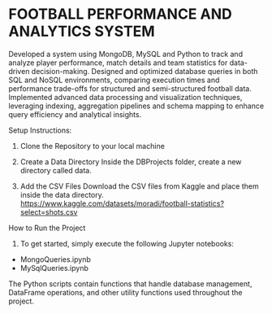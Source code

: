 # FOOTBALL PERFORMANCE AND ANALYTICS SYSTEM

Developed a system using MongoDB, MySQL and Python to track and analyze player performance, match details and team statistics for data-driven decision-making. Designed and optimized database queries in both SQL and NoSQL environments, comparing execution times and performance trade-offs for structured and semi-structured football data. 
Implemented advanced data processing and visualization techniques, leveraging indexing, aggregation pipelines and schema mapping to enhance query efficiency and analytical insights.

Setup Instructions:
1. Clone the Repository to your local machine

2. Create a Data Directory
Inside the DBProjects folder, create a new directory called data.

3. Add the CSV Files
Download the CSV files from Kaggle and place them inside the data directory. https://www.kaggle.com/datasets/moradi/football-statistics?select=shots.csv

How to Run the Project
1. To get started, simply execute the following Jupyter notebooks:
  - MongoQueries.ipynb
  - MySqlQueries.ipynb

The Python scripts contain functions that handle database management, DataFrame operations, and other utility functions used throughout the project.
